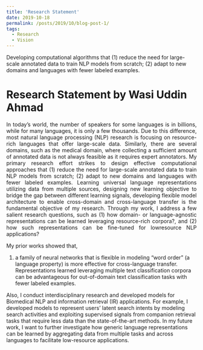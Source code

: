 ```yaml
---
title: 'Research Statement'
date: 2019-10-18
permalink: /posts/2019/10/blog-post-1/
tags:
  - Research
  - Vision
---
```


Developing computational algorithms that (1) reduce the need for large-scale annotated data to train NLP
models from scratch; (2) adapt to new domains and languages with fewer labeled examples.

Research Statement by Wasi Uddin Ahmad
======

<p align="justify">
In today’s world, the number of speakers for some languages is in billions, while for many languages, it is only a few thousands. Due to this difference, most natural language processing (NLP) research is focusing on resource-rich languages that offer large-scale data. Similarly, there are several domains, such as the medical domain, where collecting a sufficient amount of annotated data is not always feasible as it requires expert annotators. My primary research effort strikes to design effective computational approaches that (1) reduce the need for large-scale annotated data to train NLP models from scratch; (2) adapt to new domains and languages with fewer labeled examples. Learning universal language representations utilizing data from multiple sources, designing new learning objective to bridge the gap between different learning signals, developing flexible model architecture to enable cross-domain and cross-language transfer is the fundamental objective of my research. Through my work, I address a few salient research questions, such as (1) how domain- or language-agnostic representations can be learned leveraging resource-rich corpora?, and (2) how such representations can be fine-tuned for lowresource NLP applications?
</p>

<p align="justify">
My prior works showed that,
  <ol>
    <li> a family of neural networks that is flexible in modeling “word order” (a language property) is more effective for cross-language transfer. </li>
    <lie> Representations learned leveraging multiple text classification corpora can be advantageous for out-of-domain text classification tasks with fewer labeled examples. </li>
  </ol>
Also, I conduct interdisciplinary research and developed models for Biomedical NLP and information retrieval (IR) applications. For example, I developed models to represent users’ latent search intents by modeling search activities and exploiting supervised signals from companion retrieval tasks that require less data than the state-of-the-art methods. In my future work, I want to further investigate how generic language representations can be learned by aggregating data from multiple tasks and across languages to facilitate low-resource applications. 
</p>

